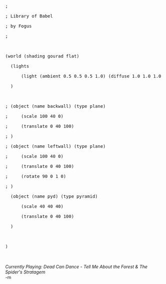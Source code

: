 <pre>;
<br />; Library of Babel
<br />; by Fogus
<br />;
<br />
<br />(world (shading gourad flat)
<br />	(lights
<br />		(light (ambient 0.5 0.5 0.5 1.0) (diffuse 1.0 1.0 1.0 1.0) (position 0.0 0.0 2.0 1.0))
<br />	)
<br />
<br />;	(object (name backwall) (type plane)
<br />;		(scale 100 40 0)
<br />;		(translate 0 40 100)
<br />;	)
<br />;	(object (name leftwall) (type plane)
<br />;		(scale 100 40 0)
<br />;		(translate 0 40 100)
<br />;		(rotate 90 0 1 0)
<br />;	)
<br />	(object (name pyd) (type pyramid)
<br />		(scale 40 40 40)
<br />		(translate 0 40 100)
<br />	)
<br />
<br />)</pre>
<br />
<br /><i>Currently Playing: Dead Can Dance - Tell Me About the Forest & The Spider's Stratagem</i>
<br />-m
<br />